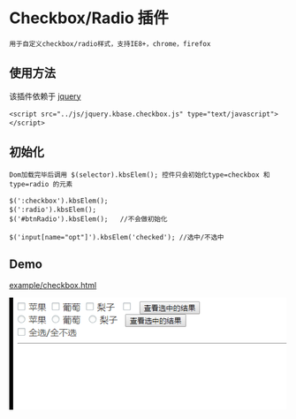 Checkbox/Radio 插件
=================================================
    用于自定义checkbox/radio样式，支持IE8+，chrome，firefox

使用方法
-------------------------------------------------
该插件依赖于 [jquery](http://jquery.com/)
```
<script src="../js/jquery.kbase.checkbox.js" type="text/javascript"></script>
```

初始化
--------------------------------------------------
	Dom加载完毕后调用 $(selector).kbsElem(); 控件只会初始化type=checkbox 和 type=radio 的元素
```
$(':checkbox').kbsElem();
$(':radio').kbsElem();
$('#btnRadio').kbsElem();   //不会做初始化

$('input[name="opt"]').kbsElem('checked'); //选中/不选中
```
Demo
--------------------------------------------------
[example/checkbox.html](http://ekoz.github.io/example/checkbox.html)

![Checkbox/Radio](https://github.com/ekoz/kbase-checkbox/blob/master/example/checkbox.gif?raw=true)